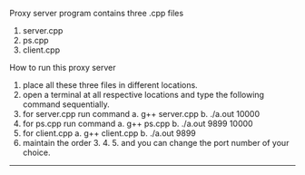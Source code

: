 Proxy server program contains three .cpp files
1. server.cpp
2. ps.cpp
3. client.cpp

How to run this proxy server
1. place all these three files in different locations.
2. open a terminal at all respective locations and type the following command sequentially.
3. for server.cpp run command 
	a. g++ server.cpp
	b. ./a.out 10000
4. for ps.cpp run command
	a. g++ ps.cpp
	b. ./a.out 9899 10000
5. for client.cpp
	a. g++ client.cpp
	b. ./a.out 9899
6. maintain the order 3. 4. 5. and you can change the port number of your choice.
-------------------------------------------------------------------------------------------------------------------------------

